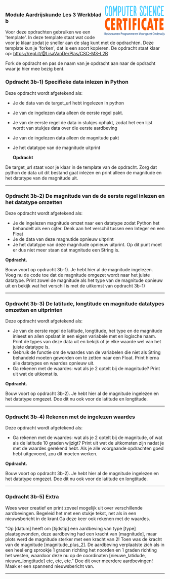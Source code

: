 <img src="../../img/Logo cs-certificate.jpg" style="zoom:20%" align="right">

### Module Aardrijskunde Les 3 Werkblad b

Voor deze opdrachten gebruiken we een 'template'. In deze template staat wat code voor je klaar zodat je sneller aan de slag kunt met de opdrachten. 
Deze template kun je 'forken', dat is een soort kopieren.
De opdracht staat klaar op: https://repl.it/@LisaVanDerPlas/CSC-M3-L2B

Fork de opdracht en pas de naam van je opdracht aan naar de opdracht waar je hier mee bezig bent.

### Opdracht 3b-1) Specifieke data inlezen in Python

Deze opdracht wordt afgetekend als:

- Je de data van de target_url hebt ingelezen in python

- Je van de ingelezen data alleen de eerste regel pakt.

- Je van de eerste regel de data in stukjes ophakt, zodat het een lijst wordt van stukjes data over die eerste aardbeving

- Je van de ingelezen data alleen de magnitude pakt

- Je het datatype van de magnitude uitprint

  **Opdracht**

De target_url staat voor je klaar in de template van de opdracht. Zorg dat python de data uit dit bestand gaat inlezen en print alleen de magnitude en het datatype van de magnitude uit.

------

### Opdracht 3b-2) De magnitude van de de eerste regel inlezen en het datatype omzetten

Deze opdracht wordt afgetekend als:

- Je de ingelezen magnitude omzet naar een datatype zodat Python het behandelt als een cijfer. Denk aan het verschil tussen een Integer en een Float
- Je de data van deze magnutide opnieuw uitprint
- Je het datatype van deze magnitude opnieuw uitprint. Op dit punt moet er dus niet meer staan dat magnitude een String is.

**Opdracht.** 

Bouw voort op opdracht 3b-1). Je hebt hier al de magnitude ingelezen. Voeg nu de code toe dat de magnitude omgezet wordt naar het juiste datatype. Print zowel de magnitude als het type van de magnitude opnieuw uit en bekijk wat het verschil is met de uitkomst van opdracht 3b-1)

------

### Opdracht 3b-3) De latitude, longtitude en magnitude datatypes omzetten en uitprinten

Deze opdracht wordt afgetekend als:

- Je van de eerste regel de latitude, longtitude, het type en de magnitude inleest en allen opslaat in een eigen variabele met en logische naam. Print de types van deze data uit en bekijk of je elke waarde wel van het juiste datatype is. 
- Gebruik de functie om de waardes van de variabelen die niet als String behandeld moeten geworden om te zetten naar een Float. Print hierna alle datatypes en waardes opnieuw uit. 
- Ga rekenen met de waardes: wat als je 2 optelt bij de magnitude? Print uit wat de uitkomst is. 

**Opdracht.** 

Bouw voort op opdracht 3b-2). Je hebt hier al de magnitude ingelezen en het datatype omgezet. Doe dit nu ook voor de latitude en longtitude. 

------

### Opdracht 3b-4) Rekenen met de ingelezen waardes

Deze opdracht wordt afgetekend als:

- Ga rekenen met de waardes: wat als je 2 optelt bij de magnitude, of wat als de latitude 10 graden wijzigt? Print uit wat de uitkomsten zijn nadat je met de waardes gerekend hebt. Als je alle voorgaande opdrachten goed hebt uitgevoerd, zou dit moeten werken. 

**Opdracht.** 

Bouw voort op opdracht 3b-2). Je hebt hier al de magnitude ingelezen en het datatype omgezet. Doe dit nu ook voor de latitude en longtitude. 

------

### Opdracht 3b-5) Extra

Wees weer creatief en print zoveel mogelijk uit over verschillende aardbevingen. Begeleid het met een stukje tekst, net als in een nieuwsbericht in de krant.Ga deze keer ook rekenen met de waardes. 

"Op [datum] heeft om [tijdstip] een aardbeving van type [type] plaatsgevonden, deze aardbeving had een kracht van [magnitude], maar plots werd de magnitude sterker met een kracht van 2! Toen was de kracht van de magnitude [magnitude_plus_2]. De aardbeving verplaatste zich als in een heel eng sprookje 1 graden richting het noorden en 1 graden richting het westen, waardoor deze nu op de coordinaten [nieuwe_latidude, nieuwe_longtitude]  etc, etc, etc."
Doe dit over meerdere aardbevingen! Maak er een spannend nieuwsbericht van.

------



